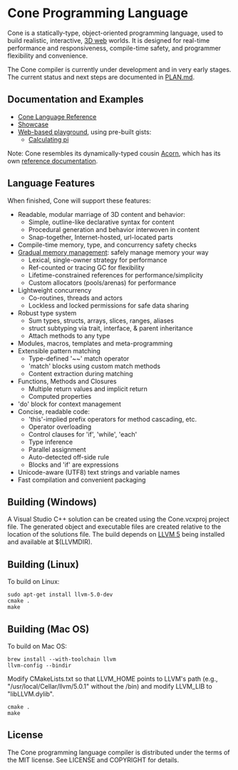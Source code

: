 # Cone Programming Language
Cone is a statically-type, object-oriented programming language, 
used to build realistic, interactive, [3D web][3dweb] worlds.
It is designed for real-time performance and responsiveness, compile-time safety, 
and programmer flexibility and convenience.

The Cone compiler is currently under development and in very early stages.
The current status and next steps are documented in [PLAN.md][plan].

## Documentation and Examples

 - [Cone Language Reference][coneref]
 - [Showcase][showcase]
 - [Web-based playground][playground], using pre-built gists:
   - [Calculating pi][pi]

Note: Cone resembles its dynamically-typed cousin [Acorn][acorn],
which has its own [reference documentation][acornref].

## Language Features

When finished, Cone will support these features:

- Readable, modular marriage of 3D content and behavior:
  - Simple, outline-like declarative syntax for content
  - Procedural generation and behavior interwoven in content
  - Snap-together, Internet-hosted, url-located parts
- Compile-time memory, type, and concurrency safety checks
- [Gradual memory management][gmm]: safely manage memory your way
  - Lexical, single-owner strategy for performance
  - Ref-counted or tracing GC for flexibility
  - Lifetime-constrained references for performance/simplicity
  - Custom allocators (pools/arenas) for performance
- Lightweight concurrency
  - Co-routines, threads and actors
  - Lockless and locked permissions for safe data sharing
- Robust type system
  - Sum types, structs, arrays, slices, ranges, aliases
  - struct subtyping via trait, interface, & parent inheritance
  - Attach methods to any type
- Modules, macros, templates and meta-programming
- Extensible pattern matching
  - Type-defined '~~' match operator
  - 'match' blocks using custom match methods
  - Content extraction during matching
- Functions, Methods and Closures
  - Multiple return values and implicit return
  - Computed properties
- 'do' block for context management
- Concise, readable code:
  - 'this'-implied prefix operators for method cascading, etc.
  - Operator overloading
  - Control clauses for 'if', 'while', 'each'
  - Type inference
  - Parallel assignment
  - Auto-detected off-side rule
  - Blocks and 'if' are expressions
- Unicode-aware (UTF8) text strings and variable names
- Fast compilation and convenient packaging

## Building (Windows)

A Visual Studio C++ solution can be created using the Cone.vcxproj project file.
The generated object and executable files are created relative to the location of the 
solutions file. The build depends on [LLVM 5][llvm] being installed and available at $(LLVMDIR).

## Building (Linux)

To build on Linux:

	sudo apt-get install llvm-5.0-dev
	cmake .
	make

## Building (Mac OS)

To build on Mac OS:

	brew install --with-toolchain llvm
	llvm-config --bindir

Modify CMakeLists.txt so that LLVM_HOME points to LLVM's path
(e.g., "/usr/local/Cellar/llvm/5.0.1" without the /bin) and 
modify LLVM_LIB to "libLLVM.dylib".

	cmake .
	make

## License

The Cone programming language compiler is distributed under the terms of the MIT license. 
See LICENSE and COPYRIGHT for details.

[3dweb]: http://web3d.jondgoodwin.com/faq.html
[gmm]: http://jondgoodwin.com/pling/gmm.pdf
[plan]: https://github.com/jondgoodwin/cone/blob/master/PLAN.md
[coneref]: http://web3d.jondgoodwin.com/cone
[showcase]: http://web3d.jondgoodwin.com/cone/showcase.html
[playground]: http://playcone.jondgoodwin.com
[examples]: http://github.com/jondgoodwin/cone/tree/master/text
[acorn]: https://github.com/jondgoodwin/acornvm
[acornref]: http://web3d.jondgoodwin.com/acorn
[llvm]: https://llvm.org/

[pi]: http://playcone.jondgoodwin.com/?gist=4510655502edcde9d50d185cfd7f3c2e